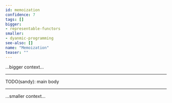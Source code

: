 ```yaml
---
id: memoization
confidence: 7
tags: []
bigger:
- representable-functors
smaller:
- dyanmic-programming
see-also: []
name: "Memoization"
teaser: ""
---
```



...bigger context...

---

TODO(sandy): main body

---

...smaller context...

